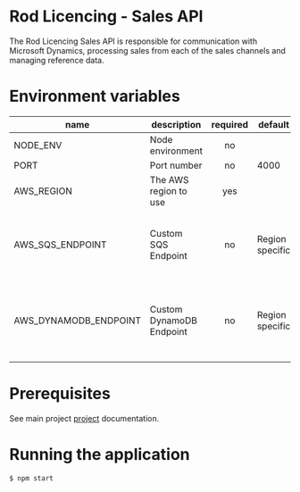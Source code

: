 # Rod Licencing - Sales API

The Rod Licencing Sales API is responsible for communication with Microsoft Dynamics, processing sales from each of the sales channels and managing reference data.

# Environment variables

| name                  | description              | required | default         | valid                                                                                          | notes                                                                |
| --------------------- | ------------------------ | :------: | --------------- | ---------------------------------------------------------------------------------------------- | -------------------------------------------------------------------- |
| NODE_ENV              | Node environment         |    no    |                 | development,test,production                                                                    |                                                                      |
| PORT                  | Port number              |    no    | 4000            |                                                                                                |                                                                      |
| AWS_REGION            | The AWS region to use    |   yes    |                 | See [AWS Regions](https://docs.aws.amazon.com/general/latest/gr/rande.html#regional-endpoints) |                                                                      |
| AWS_SQS_ENDPOINT      | Custom SQS Endpoint      |    no    | Region specific |                                                                                                | Used to override the SQS service endpoint for local development      |
| AWS_DYNAMODB_ENDPOINT | Custom DynamoDB Endpoint |    no    | Region specific |                                                                                                | Used to override the DynamoDB service endpoint for local development |

# Prerequisites

See main project [project](../../README.md) documentation.

# Running the application

`$ npm start`

